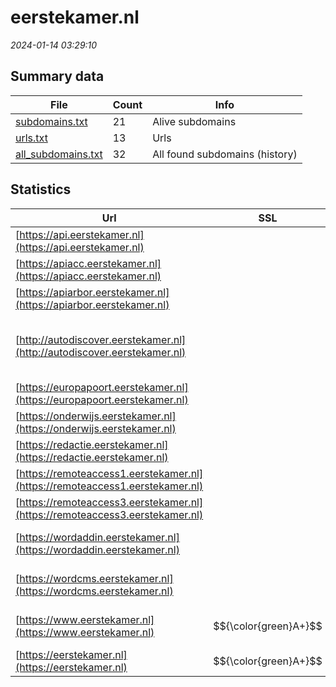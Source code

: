 # eerstekamer.nl
*2024-01-14 03:29:10*
## Summary data
| File       | Count | Info |
|------------|-------|------|
|[subdomains.txt](/data/eerstekamer.nl/subdomains.txt)|21|Alive subdomains|
|[urls.txt](/data/eerstekamer.nl/urls.txt)|13|Urls|
|[all_subdomains.txt](/data/eerstekamer.nl/all_subdomains.txt)|32|All found subdomains (history)|
## Statistics
| Url | SSL | Server | Cookie | HSTS | CSP | XFO | XXP | RP | Tech |Title |
|------------|-------|------|------|------|------|------|------|------|------|------|
|[https://api.eerstekamer.nl](https://api.eerstekamer.nl)| || |:white_check_mark: | | | 2:white_check_mark: | 3:white_check_mark: |HSTS|Not Found|
|[https://apiacc.eerstekamer.nl](https://apiacc.eerstekamer.nl)| || |:white_check_mark: | | | 2:white_check_mark: | 3:white_check_mark: |HSTS|Not Found|
|[https://apiarbor.eerstekamer.nl](https://apiarbor.eerstekamer.nl)| || |:white_check_mark: | | | 2:white_check_mark: | 3:white_check_mark: |HSTS|403 Forbidden|
|[http://autodiscover.eerstekamer.nl](http://autodiscover.eerstekamer.nl)| |Microsoft-IIS/10...|:white_check_mark: |:white_check_mark: | | 1:white_check_mark: | 2:white_check_mark: | 3:white_check_mark: |IIS:10.0 Microsoft ASP.NET Windows Server||
|[https://europapoort.eerstekamer.nl](https://europapoort.eerstekamer.nl)| || |:white_check_mark: |:warning: | 1:white_check_mark: | 2:white_check_mark: | 3:white_check_mark: |HSTS|Moved|
|[https://onderwijs.eerstekamer.nl](https://onderwijs.eerstekamer.nl)| |nginx/1.19.4|:white_check_mark: | | | | | 3:white_check_mark: |Nginx:1.19.4|302 Found|
|[https://redactie.eerstekamer.nl](https://redactie.eerstekamer.nl)| || |:white_check_mark: |:warning: | 1:white_check_mark: | 2:white_check_mark: | 3:white_check_mark: |HSTS|Moved|
|[https://remoteaccess1.eerstekamer.nl](https://remoteaccess1.eerstekamer.nl)| ||:warning: |:white_check_mark: |:warning: | 1:white_check_mark: | 2:white_check_mark: | 3:white_check_mark: |HSTS||
|[https://remoteaccess3.eerstekamer.nl](https://remoteaccess3.eerstekamer.nl)| || | | | | | 3:white_check_mark: |HSTS||
|[https://wordaddin.eerstekamer.nl](https://wordaddin.eerstekamer.nl)| || | | | | | 3:white_check_mark: ||Web App - Unavai...|
|[https://wordcms.eerstekamer.nl](https://wordcms.eerstekamer.nl)| || | | | | | 3:white_check_mark: ||Web App - Unavai...|
|[https://www.eerstekamer.nl](https://www.eerstekamer.nl)| $${\color{green}A+}$$ || |:white_check_mark: |:warning: | 1:white_check_mark: | 2:white_check_mark: | 3:white_check_mark: |HSTS ZURB Foundation|Home - Eerste Ka...|
|[https://eerstekamer.nl](https://eerstekamer.nl)| $${\color{green}A+}$$ || |:white_check_mark: |:warning: | 1:white_check_mark: | 2:white_check_mark: | 3:white_check_mark: |HSTS|302 Found|